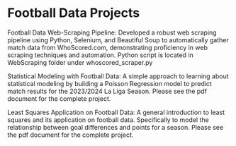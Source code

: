 # Football Data Projects 

Football Data Web-Scraping Pipeline:
Developed a robust web scraping pipeline using Python, Selenium, and Beautiful Soup to automatically gather match data from WhoScored.com, demonstrating proficiency in web scraping techniques and automation. Python script is located in WebScraping folder under whoscored_scraper.py

Statistical Modeling with Football Data: 
A simple approach to learning about statistical modeling by building a Poisson Regression model to predict match results for the 2023/2024 La Liga Season. Please see the pdf document for the complete project. 

Least Squares Application on Football Data:
A general introduction to least squares and its application on football data. Specifically to model the relationship between goal differences and points for a season. Please see the pdf document for the complete project. 
